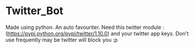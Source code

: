 # Twitter_Bot
Made using python.
An auto favouriter.
Need this twitter module : (https://pypi.python.org/pypi/twitter/1.10.0)
and your twitter app keys.
Don't use frequently may be twitter will block you :p

